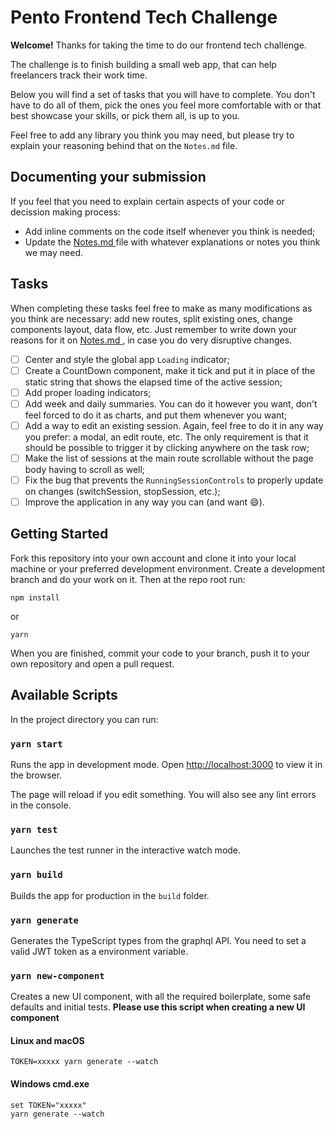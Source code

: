 # Pento Frontend Tech Challenge

**Welcome!**
Thanks for taking the time to do our frontend tech challenge.

The challenge is to finish building a small web app, that can help freelancers track their work time.

Below you will find a set of tasks that you will have to complete. You don't have to do all of them, pick the ones you feel more comfortable with or that best showcase your skills, or pick them all, is up to you.

Feel free to add any library you think you may need, but please try to explain your reasoning behind that on the `Notes.md` file.

## Documenting your submission

If you feel that you need to explain certain aspects of your code or decission making process:
- Add inline comments on the code itself whenever you think is needed;
- Update the [ Notes.md ](./Notes.md) file with whatever explanations or notes you think we may need.

## Tasks

When completing these tasks feel free to make as many modifications as you think are necessary: add new routes, split existing ones, change components layout, data flow, etc. 
Just remember to write down your reasons for it on [ Notes.md ](./Notes.md), in case you do very disruptive changes.

 - [ ] Center and style the global app `Loading` indicator;
 - [ ] Create a CountDown component, make it tick and put it in place of the static string that shows the elapsed time of the active session;
 - [ ] Add proper loading indicators;
 - [ ] Add week and daily summaries. You can do it however you want, don't feel forced to do it as charts, and put them whenever you want;
 - [ ] Add a way to edit an existing session. Again, feel free to do it in any way you prefer: a modal, an edit route, etc. The only requirement is that it should be possible to trigger it by clicking anywhere on the task row;
 - [ ] Make the list of sessions at the main route scrollable without the page body having to scroll as well;
 - [ ] Fix the bug that prevents the `RunningSessionControls` to properly update on changes (switchSession, stopSession, etc.);
 - [ ] Improve the application in any way you can (and want 😄).

## Getting Started 

Fork this repository into your own account and clone it into your local machine or your preferred development environment. Create a development branch and do your work on it.
Then at the repo root run:

```
npm install
```

or

```
yarn 
```

When you are finished, commit your code to your branch, push it to your own repository and open a pull request.
## Available Scripts

In the project directory you can run:

### `yarn start`

Runs the app in development mode.
Open [http://localhost:3000](http://localhost:3000) to view it in the browser.

The page will reload if you edit something.
You will also see any lint errors in the console.

### `yarn test`

Launches the test runner in the interactive watch mode.

### `yarn build`

Builds the app for production in the `build` folder.

### `yarn generate`

Generates the TypeScript types from the graphql API. You need to set a valid JWT token as a environment variable.

### `yarn new-component`

Creates a new UI component, with all the required boilerplate, some safe defaults and initial tests.
**Please use this script when creating a new UI component**

#### Linux and macOS
```
TOKEN=xxxxx yarn generate --watch
```
#### Windows cmd.exe
```
set TOKEN="xxxxx"
yarn generate --watch
```
